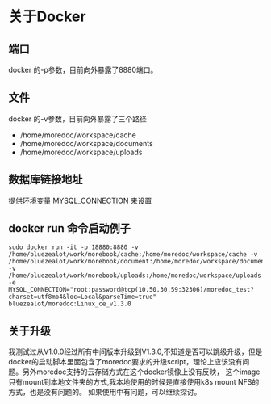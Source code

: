# 关于Docker

## 端口
docker 的-p参数，目前向外暴露了8880端口。

## 文件
docker 的-v参数，目前向外暴露了三个路径
- /home/moredoc/workspace/cache
- /home/moredoc/workspace/documents
- /home/moredoc/workspace/uploads

## 数据库链接地址
提供环境变量 MYSQL_CONNECTION 来设置

## docker run 命令启动例子

```
sudo docker run -it -p 18880:8880 -v /home/bluezealot/work/morebook/cache:/home/moredoc/workspace/cache -v /home/bluezealot/work/morebook/document:/home/moredoc/workspace/documents -v /home/bluezealot/work/morebook/uploads:/home/moredoc/workspace/uploads -e MYSQL_CONNECTION="root:password@tcp(10.50.30.59:32306)/moredoc_test?charset=utf8mb4&loc=Local&parseTime=true" bluezealot/moredoc:Linux_ce_v1.3.0
```

## 关于升级

我测试过从V1.0.0经过所有中间版本升级到V1.3.0,不知道是否可以跳级升级，但是docker的启动脚本里面包含了moredoc要求的升级script，理论上应该没有问题。另外moredoc支持的云存储方式在这个docker镜像上没有反映，
这个image只有mount到本地文件夹的方式,我本地使用的时候是直接使用k8s mount NFS的方式，也是没有问题的。
如果使用中有问题，可以继续探讨。